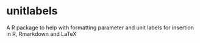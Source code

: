 # unitlabels
A R package to help with formatting parameter and unit labels for insertion in R, Rmarkdown and LaTeX